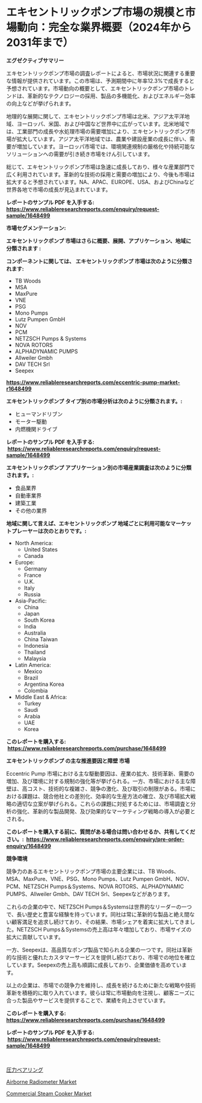 <p><h1>エキセントリックポンプ市場の規模と市場動向：完全な業界概要（2024年から2031年まで）</h1></p><p><strong>エグゼクティブサマリー</strong></p>
<p><p>エキセントリックポンプ市場の調査レポートによると、市場状況に関連する重要な情報が提供されています。この市場は、予測期間中に年率12.3%で成長すると予想されています。市場動向の概要として、エキセントリックポンプ市場のトレンドは、革新的なテクノロジーの採用、製品の多機能化、およびエネルギー効率の向上などが挙げられます。</p><p>地理的な展開に関して、エキセントリックポンプ市場は北米、アジア太平洋地域、ヨーロッパ、米国、および中国など世界中に広がっています。北米地域では、工業部門の成長や水処理市場の需要増加により、エキセントリックポンプ市場が拡大しています。アジア太平洋地域では、農業や建設産業の成長に伴い、需要が増加しています。ヨーロッパ市場では、環境関連規制の厳格化や持続可能なソリューションへの需要が引き続き市場をけん引しています。</p><p>総じて、エキセントリックポンプ市場は急速に成長しており、様々な産業部門で広く利用されています。革新的な技術の採用と需要の増加により、今後も市場は拡大すると予想されています。NA、APAC、EUROPE、USA、およびChinaなど世界各地で市場の成長が見込まれています。</p></p>
<p><strong>レポートのサンプル PDF を入手する: <a href="https://www.reliableresearchreports.com/enquiry/request-sample/1648499">https://www.reliableresearchreports.com/enquiry/request-sample/1648499</a></strong></p>
<p><strong>市場セグメンテーション:</strong></p>
<p><strong> エキセントリックポンプ 市場はさらに概要、展開、アプリケーション、地域に分類されます :</strong></p>
<p><strong>コンポーネントに関しては、 エキセントリックポンプ 市場は次のように分類されます: &nbsp;</strong></p>
<p><ul><li>TB Woods</li><li>MSA</li><li>MaxPure</li><li>VNE</li><li>PSG</li><li>Mono Pumps</li><li>Lutz Pumpen GmbH</li><li>NOV</li><li>PCM</li><li>NETZSCH Pumps & Systems</li><li>NOVA ROTORS</li><li>ALPHADYNAMIC PUMPS</li><li>Allweiler Gmbh</li><li>DAV TECH Srl</li><li>Seepex</li></ul></p>
<p><strong><a href="https://www.reliableresearchreports.com/eccentric-pump-market-r1648499">https://www.reliableresearchreports.com/eccentric-pump-market-r1648499</a></strong></p>
<p><strong> エキセントリックポンプ タイプ別の市場分析は次のように分類されます。:</strong></p>
<p><ul><li>ヒューマンドリブン</li><li>モーター駆動</li><li>内燃機関ドライブ</li></ul></p>
<p><strong>レポートのサンプル PDF を入手する: &nbsp;<a href="https://www.reliableresearchreports.com/enquiry/request-sample/1648499">https://www.reliableresearchreports.com/enquiry/request-sample/1648499</a></strong></p>
<p><strong> エキセントリックポンプ アプリケーション別の市場産業調査は次のように分類されます。:</strong></p>
<p><ul><li>食品業界</li><li>自動車業界</li><li>建築工業</li><li>その他の業界</li></ul></p>
<p><strong>地域に関して言えば、エキセントリックポンプ 地域ごとに利用可能なマーケットプレーヤーは次のとおりです。:</strong></p>
<p><ul>
    <li>
        North America:
        <ul>
            <li>United States</li>
            <li>Canada</li>
        </ul>
    </li>
    <li>
        Europe:
        <ul>
            <li>Germany</li>
            <li>France</li>
            <li>U.K.</li>
            <li>Italy</li>
            <li>Russia</li>
        </ul>
    </li>
    <li>
        Asia-Pacific:
        <ul>
            <li>China</li>
            <li>Japan</li>
            <li>South Korea</li>
            <li>India</li>
            <li>Australia</li>
            <li>China Taiwan</li>
            <li>Indonesia</li>
            <li>Thailand</li>
            <li>Malaysia</li>
        </ul>
    </li>
    <li>
        Latin America:
        <ul>
            <li>Mexico</li>
            <li>Brazil</li>
            <li>Argentina Korea</li>
            <li>Colombia</li>
        </ul>
    </li>
    <li>
        Middle East & Africa:
        <ul>
            <li>Turkey</li>
            <li>Saudi</li>
            <li>Arabia</li>
            <li>UAE</li>
            <li>Korea</li>
        </ul>
    </li>
    </ul></p>
<p><strong>このレポートを購入する: &nbsp;<a href="https://www.reliableresearchreports.com/purchase/1648499">https://www.reliableresearchreports.com/purchase/1648499</a></strong></p>
<p><strong>エキセントリックポンプ の主な推進要因と障壁 市場</strong></p>
<p><p>Eccentric Pump 市場における主な駆動要因は、産業の拡大、技術革新、需要の増加、及び環境に対する規制の強化等が挙げられる。一方、市場における主な障壁は、高コスト、技術的な複雑さ、競争の激化、及び取引の制限がある。市場における課題は、競合他社との差別化、効率的な生産方法の確立、及び市場拡大戦略の適切な立案が挙げられる。これらの課題に対処するためには、市場調査と分析の強化、革新的な製品開発、及び効果的なマーケティング戦略の導入が必要とされる。</p></p>
<p><strong>このレポートを購入する前に、質問がある場合は問い合わせるか、共有してください。:&nbsp; <a href="https://www.reliableresearchreports.com/enquiry/pre-order-enquiry/1648499">https://www.reliableresearchreports.com/enquiry/pre-order-enquiry/1648499</a></strong></p>
<p><strong>競争環境</strong></p>
<p><p>競争力のあるエキセントリックポンプ市場の主要企業には、TB Woods、MSA、MaxPure、VNE、PSG、Mono Pumps、Lutz Pumpen GmbH、NOV、PCM、NETZSCH Pumps＆Systems、NOVA ROTORS、ALPHADYNAMIC PUMPS、Allweiler Gmbh、DAV TECH Srl、Seepexなどがあります。</p><p>これらの企業の中で、NETZSCH Pumps＆Systemsは世界的なリーダーの一つで、長い歴史と豊富な経験を持っています。同社は常に革新的な製品と絶え間ない顧客満足を追求し続けており、その結果、市場シェアを着実に拡大してきました。NETZSCH Pumps＆Systemsの売上高は年々増加しており、市場サイズの拡大に貢献しています。</p><p>一方、Seepexは、高品質なポンプ製品で知られる企業の一つです。同社は革新的な技術と優れたカスタマーサービスを提供し続けており、市場での地位を確立しています。Seepexの売上高も順調に成長しており、企業価値を高めています。</p><p>以上の企業は、市場での競争力を維持し、成長を続けるために新たな戦略や技術革新を積極的に取り入れています。彼らは常に市場動向を注視し、顧客ニーズに合った製品やサービスを提供することで、業績を向上させています。</p></p>
<p><strong>このレポートを購入する: &nbsp; <a href="https://www.reliableresearchreports.com/purchase/1648499">https://www.reliableresearchreports.com/purchase/1648499</a></strong></p>
<p><strong>レポートのサンプル PDF を入手する: &nbsp;<a href="https://www.reliableresearchreports.com/enquiry/request-sample/1648499">https://www.reliableresearchreports.com/enquiry/request-sample/1648499</a></strong><strong></strong></p>
<p>&nbsp;</p>
<p><p><a href="https://github.com/schmahlson/Market-Research-Report-List-1/blob/main/761304328224.md">圧力ベアリング</a></p><p><a href="https://meowing-lemming-dd3.notion.site/Airborne-Radiometer-Market-Trends-and-Market-Analysis-forecasted-for-period-2024-2031-d9d3146fee854afe98decff9451ad6c9">Airborne Radiometer Market</a></p><p><a href="https://github.com/lataunyatinikmelvin59ilbd0dv/Market-Research-Report-List-2/blob/main/commercial-steam-cooker-market.md">Commercial Steam Cooker Market</a></p></p>